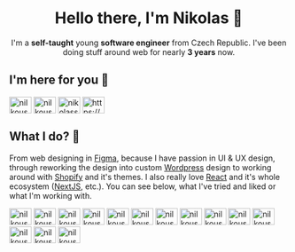 <h1 align="center">Hello there, I'm Nikolas 👋</h1>

<p align="center">I'm a <strong>self-taught</strong> young <strong>software engineer</strong> from Czech Republic. I've been doing stuff around web for nearly <strong>3 years</strong> now.</p>

<h2>I'm here for you 💬</h2>
<div>
  <a href="https://dev.to/nilkoush" target="blank"><img align="center" src="https://raw.githubusercontent.com/rahuldkjain/github-profile-readme-generator/master/src/images/icons/Social/devto.svg" alt="nilkoush" height="30" width="40" /></a>
  <a href="https://twitter.com/nilkoush" target="blank"><img align="center" src="https://raw.githubusercontent.com/rahuldkjain/github-profile-readme-generator/master/src/images/icons/Social/twitter.svg" alt="nilkoush" height="30" width="40" /></a>
  <a href="https://linkedin.com/in/nikolasstanga" target="blank"><img align="center" src="https://raw.githubusercontent.com/rahuldkjain/github-profile-readme-generator/master/src/images/icons/Social/linked-in-alt.svg" alt="nikolasstanga" height="30" width="40" /></a>
  <a href="https://discord.gg/invite/Xwjymdu2vW" target="blank"><img align="center" src="https://raw.githubusercontent.com/rahuldkjain/github-profile-readme-generator/master/src/images/icons/Social/discord.svg" alt="https://discord.com/invite/Xwjymdu2vW" height="30" width="40" /></a>
</div>

<h2>What I do? 💭</h2>
<p>From web designing in <a href="https://www.figma.com/">Figma</a>, because I have passion in UI & UX design, through reworking the design into custom <a href="https://www.wordpress.org/">Wordpress</a> design to working around with <a href="https://www.shopify.com/">Shopify</a> and it's themes. I also really love <a href="https://www.reactjs.org/">React</a> and it's whole ecosystem (<a href="https://www.nextjs.org/">NextJS</a>, etc.). You can see below, what I've tried and liked or what I'm working with.</p>

<div>
  <img src="https://user-images.githubusercontent.com/38843229/200333646-6179ad22-b7fa-45ba-b3bc-75269a17eac0.svg" alt="nilkoush" height="30" width="40" />
  <img src="https://user-images.githubusercontent.com/38843229/200333924-e2d313a3-fb36-45c6-b9f7-eccbe9fefebe.svg" alt="nilkoush" height="30" width="40" />
  <img src="https://user-images.githubusercontent.com/38843229/200334572-d3d122ac-4299-48e6-a6ca-a60e0a7a1f47.svg" alt="nilkoush" height="30" width="40" />
  <img src="https://user-images.githubusercontent.com/38843229/200334907-df7c8766-6bbd-4329-8201-fe270ee6e62a.svg" alt="nilkoush" height="30" width="40" />
  <img src="https://user-images.githubusercontent.com/38843229/200334776-131672eb-bf52-424b-8cd0-77655b4677b2.svg" alt="nilkoush" height="30" width="40" />
  <img src="https://user-images.githubusercontent.com/38843229/200334960-b0308436-d65a-4a26-9652-73a521fae42d.svg" alt="nilkoush" height="30" width="40" />
  <img src="https://user-images.githubusercontent.com/38843229/200335073-330abb39-4ed5-4199-adb6-63bd83fd7047.svg" alt="nilkoush" height="30" width="40" />
  <img src="https://user-images.githubusercontent.com/38843229/200335125-5a6e3452-4542-45bf-89db-7aa61b085ca5.svg" alt="nilkoush" height="30" width="40" />
  <img src="https://user-images.githubusercontent.com/38843229/200335177-1ce0c1b1-74c2-41d1-8142-469006aedab7.svg" alt="nilkoush" height="30" width="40" />
  <img src="https://user-images.githubusercontent.com/38843229/200335229-10f8626f-7b98-4ce2-a753-30baddd043a8.svg" alt="nilkoush" height="30" width="40" />
  <img src="https://user-images.githubusercontent.com/38843229/200335334-6fbc9f9c-09ae-4294-b371-db44042625cb.svg" alt="nilkoush" height="30" width="40" />
  <img src="https://user-images.githubusercontent.com/38843229/200335366-7662be55-9ad0-4b97-bf2d-891d3c01da27.svg" alt="nilkoush" height="30" width="40" />
  <img src="https://user-images.githubusercontent.com/38843229/200335437-dde92278-1a54-45f1-b62a-492a5339d9c4.svg" alt="nilkoush" height="30" width="40" />
  <img src="https://user-images.githubusercontent.com/38843229/200335508-9b15250f-5fb3-4329-8a8d-3c37a4b3ae6c.svg" alt="nilkoush" height="30" width="40" />
</div>

